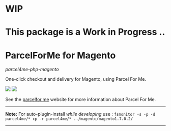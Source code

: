 # WIP 

# This package is a Work in Progress ..

# ParcelForMe for Magento

*parcel4me-php-magento*

One-click checkout and delivery for Magento, using Parcel For Me.

![](http://parcelfor.me/images/site/logo--horizontal.svg)
![](http://developers.gigya.com/download/attachments/8553412/magento%20large.png)

See the [parcelfor.me](http://parcelfor.me/) website for more information about Parcel For Me.



------

**Note:** For auto-plugin-install *while developing* use : 
`fsmonitor -s -p -d parcel4me/* cp -r parcel4me/* ../magento/magento1.7.0.2/`

------

